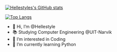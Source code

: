 [![Hellestyles's GitHub stats](https://github-readme-stats.vercel.app/api?username=hellestyle&show_icons=true&theme=calm)](https://github.com/anuraghazra/github-readme-stats)

[![Top Langs](https://github-readme-stats.vercel.app/api/top-langs/?username=hellestyle)](https://github.com/anuraghazra/github-readme-stats)

- 👋 Hi, I’m @Hellestyle
- 📚 Studying Computer Engineering @UIT-Narvik
- 👀 I’m interested in Coding
- 🌱 I’m currently learning Python



<!---
Hellestyle/Hellestyle is a ✨ special ✨ repository because its `README.md` (this file) appears on your GitHub profile.
You can click the Preview link to take a look at your changes.
--->
